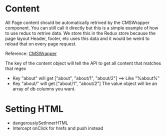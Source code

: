 # Content

All Page content should be automatically retrived by the CMSWrapper component. You can still call it directly but this is a simple example of how to use redux to retrive data. We store this in the Redux store because the page layout Header, footer, etc uses this data and it would be weird to reload that on every page request.

Reference: [CMSWrapper](../src/components/CMSWrapper/CMSWrapper.js)

The key of the content object will tell the API to get all content that matches that regex

- Key "about" will get ["about", "about/1", "about/2"] ==> Like "%about%"
- Key "about/" will get ["about/1", "about/2"]
  The value object will be an array of db columns you want.

# Setting HTML

- dangerouslySetInnerHTML
- Intercept onClick for hrefs and push instead
